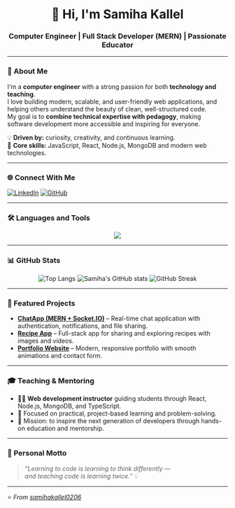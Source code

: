 <h1 align="center">👋 Hi, I'm Samiha Kallel</h1>
<h3 align="center">Computer Engineer | Full Stack Developer (MERN) | Passionate Educator</h3>

---

### 💬 About Me
I'm a **computer engineer** with a strong passion for both **technology and teaching**.  
I love building modern, scalable, and user-friendly web applications, and helping others understand the beauty of clean, well-structured code.  
My goal is to **combine technical expertise with pedagogy**, making software development more accessible and inspiring for everyone.

💡 **Driven by:** curiosity, creativity, and continuous learning.  
🚀 **Core skills:** JavaScript, React, Node.js, MongoDB and modern web technologies.

---

### 🌐 Connect With Me
[![LinkedIn](https://img.shields.io/badge/LinkedIn-blue?logo=linkedin&logoColor=white)](https://www.linkedin.com/in/samiha-kallel-88a5871a/)
[![GitHub](https://img.shields.io/badge/GitHub-000?logo=github&logoColor=white)](https://github.com/samihakallel0206)

---

### 🛠️ Languages and Tools
<p align="center">
  <img src="https://skillicons.dev/icons?i=html,css,bootstrap,tailwind,js,react,redux,typescript,nodejs,express,mongodb,git,github,vscode,postman,figma,vercel,netlify&theme=dark" />
</p>

---

### 📊 GitHub Stats
<div align="center">

![Top Langs](https://github-readme-stats.vercel.app/api/top-langs/?username=samihakallel0206&layout=compact&theme=react)
![Samiha's GitHub stats](https://github-readme-stats.vercel.app/api?username=samihakallel0206&show_icons=true&theme=react)
![GitHub Streak](https://github-readme-streak-stats.herokuapp.com/?user=samihakallel0206&theme=react)

</div>

---

### 🌟 Featured Projects
- [**ChatApp (MERN + Socket.IO)**](https://github.com/samihakallel0206/ChatApp) – Real-time chat application with authentication, notifications, and file sharing.  
- [**Recipe App**](https://github.com/samihakallel0206/recipe-app) – Full-stack app for sharing and exploring recipes with images and videos.  
- [**Portfolio Website**](https://github.com/samihakallel0206/Portfolio) – Modern, responsive portfolio with smooth animations and contact form.

---

### 🎓 Teaching & Mentoring
- 🧑‍🏫 **Web development instructor** guiding students through React, Node.js, MongoDB, and TypeScript.  
- 💬 Focused on practical, project-based learning and problem-solving.  
- 🎯 Mission: to inspire the next generation of developers through hands-on education and mentorship.

---

### 🏅 Personal Motto
> *“Learning to code is learning to think differently —  
and teaching code is learning twice.”* 💡

---

⭐️ *From [samihakallel0206](https://github.com/samihakallel0206)*
